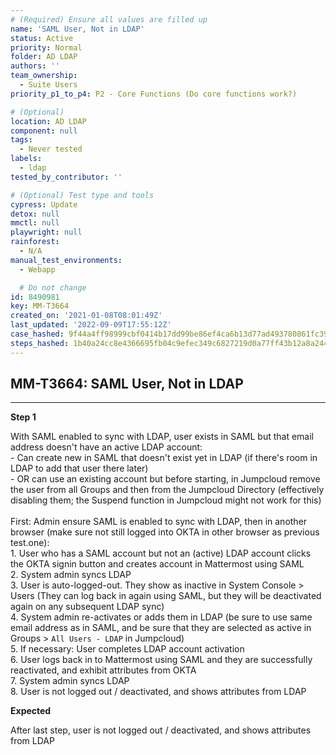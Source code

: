 ```yaml
---
# (Required) Ensure all values are filled up
name: 'SAML User, Not in LDAP'
status: Active
priority: Normal
folder: AD LDAP
authors: ''
team_ownership:
  - Suite Users
priority_p1_to_p4: P2 - Core Functions (Do core functions work?)

# (Optional)
location: AD LDAP
component: null
tags:
  - Never tested
labels:
  - ldap
tested_by_contributor: ''

# (Optional) Test type and tools
cypress: Update
detox: null
mmctl: null
playwright: null
rainforest:
  - N/A
manual_test_environments:
  - Webapp

  # Do not change
id: 8490981
key: MM-T3664
created_on: '2021-01-08T08:01:49Z'
last_updated: '2022-09-09T17:55:12Z'
case_hashed: 9f44a4ff98999cbf0414b17dd99be86ef4ca6b13d77ad493780861fc39096cb4498f0b7c85f14607d781ea2e5b54ec6f
steps_hashed: 1b40a24cc8e4366695fb04c9efec349c6827219d0a77ff43b12a8a2443385e5abb38246c6b1a6485505c7a8f9e11df28
---
```


<!-- (Auto-generated) Based on frontmatter's "key" and "name" -->

## MM-T3664: SAML User, Not in LDAP

---

**Step 1**

With SAML enabled to sync with LDAP, user exists in SAML but that email address doesn't have an active LDAP account:\
\- Can create new in SAML that doesn't exist yet in LDAP (if there's room in LDAP to add that user there later)\
\- OR can use an existing account but before starting, in Jumpcloud remove the user from all Groups and then from the Jumpcloud Directory (effectively disabling them; the Suspend function in Jumpcloud might not work for this)\
\
First: Admin ensure SAML is enabled to sync with LDAP, then in another browser (make sure not still logged into OKTA in other browser as previous test.one):\
1\. User who has a SAML account but not an (active) LDAP account clicks the OKTA signin button and creates account in Mattermost using SAML\
2\. System admin syncs LDAP\
3\. User is auto-logged-out. They show as inactive in System Console > Users (They can log back in again using SAML, but they will be deactivated again on any subsequent LDAP sync)\
4\. System admin re-activates or adds them in LDAP (be sure to use same email address as in SAML, and be sure that they are selected as active in Groups > `All Users - LDAP` in Jumpcloud)\
5\. If necessary: User completes LDAP account activation\
6\. User logs back in to Mattermost using SAML and they are successfully reactivated, and exhibit attributes from OKTA\
7\. System admin syncs LDAP\
8\. User is not logged out / deactivated, and shows attributes from LDAP

**Expected**

After last step, user is not logged out / deactivated, and shows attributes from LDAP
